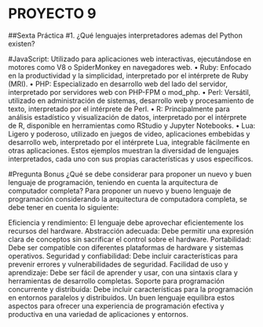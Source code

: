 # PROYECTO 9

##Sexta Práctica
#1.	¿Qué lenguajes interpretadores ademas del Python existen?

#JavaScript: Utilizado para aplicaciones web interactivas, ejecutándose en motores como V8 o SpiderMonkey en navegadores web.
• Ruby: Enfocado en la productividad y la simplicidad, interpretado por el intérprete de Ruby (MRI).
• PHP: Especializado en desarrollo web del lado del servidor, interpretado por servidores web con PHP-FPM o mod_php.
• Perl: Versátil, utilizado en administración de sistemas, desarrollo web y procesamiento de texto, interpretado por el intérprete de Perl.
• R: Principalmente para análisis estadístico y visualización de datos, interpretado por el intérprete de R, disponible en herramientas como RStudio y Jupyter Notebooks.
• Lua: Ligero y poderoso, utilizado en juegos de video, aplicaciones embebidas y desarrollo web, interpretado por el intérprete Lua, integrable fácilmente en otras aplicaciones.
Estos ejemplos muestran la diversidad de lenguajes interpretados, cada uno con sus propias características y usos específicos.

#Pregunta Bonus
¿Qué se debe considerar para proponer un nuevo y buen lenguaje de programación, teniendo en cuenta la arquitectura de computador completa?
Para proponer un nuevo y bueno lenguaje de programación considerando la arquitectura de computadora completa, se debe tener en cuenta lo siguiente:

Eficiencia y rendimiento: El lenguaje debe aprovechar eficientemente los recursos del hardware.
Abstracción adecuada: Debe permitir una expresión clara de conceptos sin sacrificar el control sobre el hardware.
Portabilidad: Debe ser compatible con diferentes plataformas de hardware y sistemas operativos.
Seguridad y confiabilidad: Debe incluir características para prevenir errores y vulnerabilidades de seguridad.
Facilidad de uso y aprendizaje: Debe ser fácil de aprender y usar, con una sintaxis clara y herramientas de desarrollo completas.
Soporte para programación concurrente y distribuida: Debe incluir características para la programación en entornos paralelos y distribuidos.
Un buen lenguaje equilibra estos aspectos para ofrecer una experiencia de programación efectiva y productiva en una variedad de aplicaciones y entornos.

